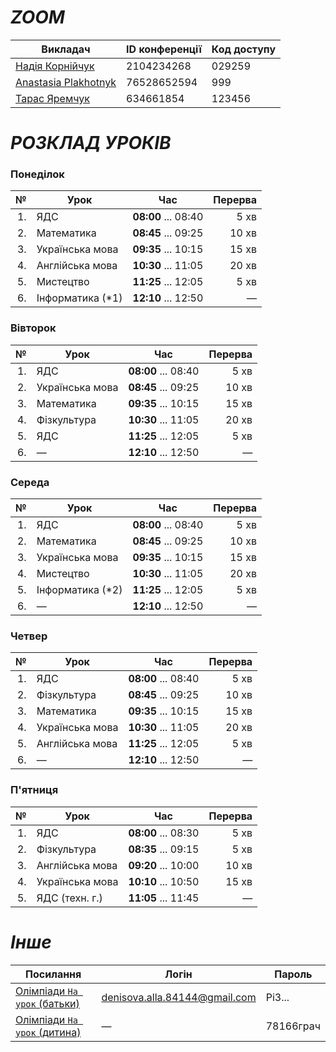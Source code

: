 # *ZOOM*

| Викладач | ID конференції | Код доступу |
|---|---|---|
| [Надія Корнійчук](https://us04web.zoom.us/j/2104234268?pwd=VndEblZtdnlkbzVQYWlsNDFUdHVTQT09&omn=77903642108) | 2104234268 | 029259 |
| [Anastasia Plakhotnyk](https://us04web.zoom.us/j/76528652594?pwd=uystTIL9xFVJ3Pl7xjc2Z3zjXLeffq.1) | 76528652594 | 999 |
| [Тарас Яремчук](https://us05web.zoom.us/j/4634661854?pwd=VmvYEDAahgVMNeTIXa7bA2jrfAmPqv.1) | 634661854 | 123456 |


# *РОЗКЛАД УРОКІВ*

### Понеділок

| № | Урок | Час | Перерва |
|---:|---|:---:|---:|
| 1.| ЯДС | **08:00** ... 08:40 | 5 хв |
| 2.| Математика | **08:45** ... 09:25 | 10 хв |
| 3.| Українська мова | **09:35** ... 10:15 | 15 хв |
| 4.| Англійська мова | **10:30** ... 11:05 | 20 хв |
| 5.| Мистецтво | **11:25** ... 12:05 | 5 хв |
| 6.| Інформатика (*1) | **12:10** ... 12:50 | — |

### Вівторок

| № | Урок | Час | Перерва |
|---:|---|:---:|---:|
| 1.| ЯДС | **08:00** ... 08:40 | 5 хв |
| 2.| Українська мова | **08:45** ... 09:25 | 10 хв |
| 3.| Математика | **09:35** ... 10:15 | 15 хв |
| 4.| Фізкультура | **10:30** ... 11:05 | 20 хв |
| 5.| ЯДС | **11:25** ... 12:05 | 5 хв |
| 6.| — | **12:10** ... 12:50 | — |


### Середа

| № | Урок | Час | Перерва |
|---:|---|:---:|---:|
| 1.| ЯДС | **08:00** ... 08:40 | 5 хв |
| 2.| Математика | **08:45** ... 09:25 | 10 хв |
| 3.| Українська мова | **09:35** ... 10:15 | 15 хв |
| 4.| Мистецтво | **10:30** ... 11:05 | 20 хв |
| 5.| Інформатика (*2) | **11:25** ... 12:05 | 5 хв |
| 6.| — | **12:10** ... 12:50 | — |

### Четвер

| № | Урок | Час | Перерва |
|---:|---|:---:|---:|
| 1.| ЯДС | **08:00** ... 08:40 | 5 хв |
| 2.| Фізкультура | **08:45** ... 09:25 | 10 хв |
| 3.| Математика | **09:35** ... 10:15 | 15 хв |
| 4.| Українська мова | **10:30** ... 11:05 | 20 хв |
| 5.| Англійська мова | **11:25** ... 12:05 | 5 хв |
| 6.| — | **12:10** ... 12:50 | — |

### П'ятниця

| № | Урок | Час | Перерва |
|---:|---|:---:|---:|
| 1.| ЯДС | **08:00** ... 08:30 | 5 хв |
| 2.| Фізкультура | **08:35** ... 09:15 | 5 хв |
| 3.| Англійська мова | **09:20** ... 10:00 | 10 хв |
| 4.| Українська мова | **10:10** ... 10:50 | 15 хв |
| 5.| ЯДС (техн. г.) | **11:05** ... 11:45 | — |

# *Інше*

| Посилання | Логін | Пароль |
|---|---|---|
| [Олімпіади `На урок` (батьки)](https://naurok.ua/) | denisova.alla.84144@gmail.com | Pi3... |
| [Олімпіади `На урок` (дитина)](https://naurok.ua/start) | — | 78166грач |
